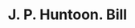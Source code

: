---
doi: 10.7916/D87H2WND
date_other: '1858'
date_other_textual: '1858'
form: printed ephemera
genre:
- Invoices
name:
- J. P. Huntoon
object_in_context_url: https://biggert.cul.columbia.edu/items/view/ave_biggert_00818
subject_hierarchical_geographic:
- Paterson, New Jersey, United States
subject_name:
- J. P. Huntoon
title: J. P. Huntoon. Bill
sort_title: J. P. Huntoon. Bill
call_number: ave_biggert_00818
coordinates:
- 40.914746,-74.162826
pid: ave_biggert_00818
identifiers: ave_biggert_00818
thumbnail: https://derivativo-2.library.columbia.edu/iiif/2/ldpd:345411/full/!256,256/0/native.jpg
permalink: "/items/ave_biggert_00818/"
layout: iiif-image-page
---